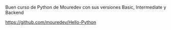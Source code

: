 Buen curso de Python de Mouredev con sus versiones Basic, Intermediate y Backend

https://github.com/mouredev/Hello-Python
